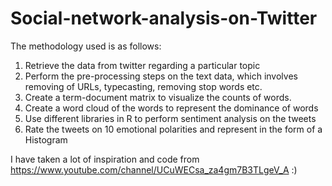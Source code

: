 # Social-network-analysis-on-Twitter

The methodology used is as follows:   
1. Retrieve the data from twitter regarding a particular topic  
2. Perform the pre-processing steps on the text data, which involves removing of URLs, typecasting, removing stop words etc.   
3. Create a term-document matrix to visualize the counts of words.   
4. Create a word cloud of the words to represent the dominance of words   
5. Use different libraries in R to perform sentiment analysis on the tweets   
6. Rate the tweets on 10 emotional polarities and represent in the form of a Histogram


I have taken a lot of inspiration and code from https://www.youtube.com/channel/UCuWECsa_za4gm7B3TLgeV_A :)
